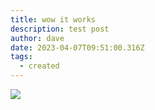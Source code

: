 ```yaml
---
title: wow it works
description: test post
author: dave
date: 2023-04-07T09:51:00.316Z
tags:
  - created
---
```

![](/static/img/img_20210410_174803.jpg)